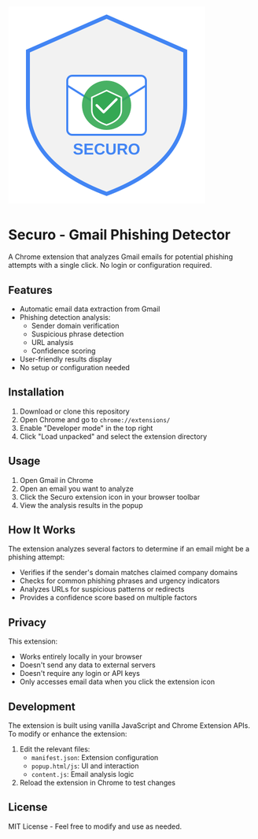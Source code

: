 # ![Securo Logo](src/icons/securo-logo-revised.svg)

# Securo - Gmail Phishing Detector

A Chrome extension that analyzes Gmail emails for potential phishing attempts with a single click. No login or configuration required.

## Features

- Automatic email data extraction from Gmail
- Phishing detection analysis:
  - Sender domain verification
  - Suspicious phrase detection
  - URL analysis
  - Confidence scoring
- User-friendly results display
- No setup or configuration needed

## Installation

1. Download or clone this repository
2. Open Chrome and go to `chrome://extensions/`
3. Enable "Developer mode" in the top right
4. Click "Load unpacked" and select the extension directory

## Usage

1. Open Gmail in Chrome
2. Open an email you want to analyze
3. Click the Securo extension icon in your browser toolbar
4. View the analysis results in the popup

## How It Works

The extension analyzes several factors to determine if an email might be a phishing attempt:

- Verifies if the sender's domain matches claimed company domains
- Checks for common phishing phrases and urgency indicators
- Analyzes URLs for suspicious patterns or redirects
- Provides a confidence score based on multiple factors

## Privacy

This extension:
- Works entirely locally in your browser
- Doesn't send any data to external servers
- Doesn't require any login or API keys
- Only accesses email data when you click the extension icon

## Development

The extension is built using vanilla JavaScript and Chrome Extension APIs. To modify or enhance the extension:

1. Edit the relevant files:
   - `manifest.json`: Extension configuration
   - `popup.html/js`: UI and interaction
   - `content.js`: Email analysis logic
2. Reload the extension in Chrome to test changes

## License

MIT License - Feel free to modify and use as needed. 
